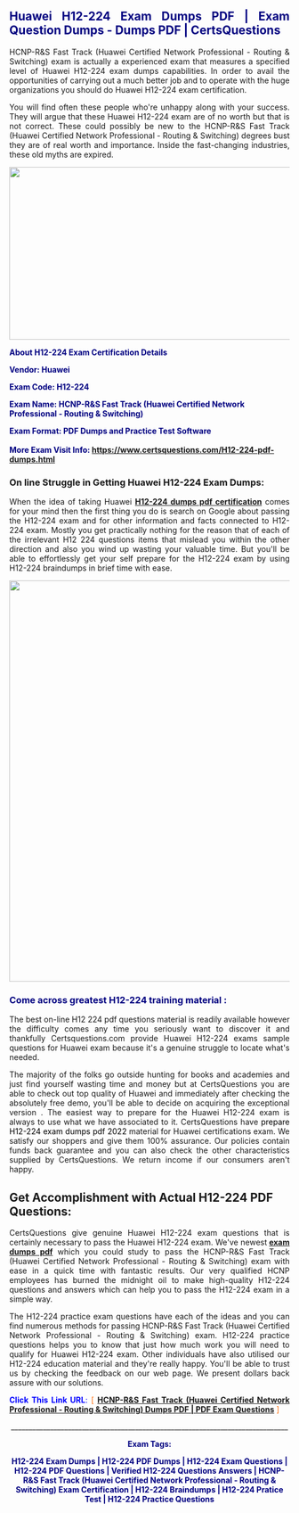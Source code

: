 <h2 style="text-align: justify;"><span style="color: #000080;">Huawei H12-224 Exam Dumps PDF | Exam Question Dumps - Dumps PDF | CertsQuestions</span></h2>
<p style="text-align: justify;">HCNP-R&S Fast Track (Huawei Certified Network Professional - Routing & Switching) exam is actually a experienced exam that measures a specified level of Huawei  H12-224 exam dumps capabilities. In order to avail the opportunities of carrying out a much better job and to operate with the huge organizations you should do Huawei H12-224 exam certification.</p>
<p style="text-align: justify;">You will find often these people who're unhappy along with your success. They will argue that these Huawei  H12-224 exam are of no worth but that is not correct. These could possibly be new to the HCNP-R&S Fast Track (Huawei Certified Network Professional - Routing & Switching) degrees bust they are of real worth and importance. Inside the fast-changing industries, these old myths are expired.</p>
<p><img style="display: block; margin-left: auto; margin-right: auto;" src="https://i.imgur.com/eaP4ae9.png" width="840" height="310" /></p>
<p><span style="color: #000080;"><strong>About H12-224 Exam Certification Details</strong></span></p>
<p><span style="color: #000080;"><strong>Vendor: Huawei<br /></strong></span></p>
<p><span style="color: #000080;"><strong>Exam Code: H12-224</strong></span></p>
<p><span style="color: #000080;"><strong>Exam Name: HCNP-R&S Fast Track (Huawei Certified Network Professional - Routing & Switching)</strong></span></p>
<p><span style="color: #000080;"><strong>Exam Format: PDF Dumps and Practice Test Software<br /><br />More Exam Visit Info: <span style="color: #ff6600;"><a href="https://www.certsquestions.com/H12-224-pdf-dumps.html">https://www.certsquestions.com/H12-224-pdf-dumps.html</a></span></strong></span></p>
<h3>On line Struggle in Getting Huawei H12-224 Exam Dumps:</h3>
<p style="text-align: justify;">When the idea of taking Huawei <a href="https://www.certsquestions.com/H12-224-pdf-dumps.html"><strong> H12-224 dumps pdf certification</strong></a> comes for your mind then the first thing you do is search on Google about passing the H12-224 exam and for other information and facts connected to H12-224 exam. Mostly you get practically nothing for the reason that of each of the irrelevant H12 224 questions items that mislead you within the other direction and also you wind up wasting your valuable time. But you'll be able to effortlessly get your self prepare for the H12-224 exam by using H12-224 braindumps in brief time with ease.</p>
<p><a href="https://www.certsquestions.com/H12-224-pdf-dumps.html"><img style="display: block; margin-left: auto; margin-right: auto;" src="https://i.imgur.com/pxhoKQ2.png" width="720" /></a></p>
<h3><span style="color: #000080;">Come across greatest  H12-224 training material :</span></h3>
<p style="text-align: justify;">The best on-line H12 224 pdf questions material is readily available however the difficulty comes any time you seriously want to discover it and thankfully Certsquestions.com provide Huawei H12-224 exams sample questions for Huawei  exam because it's a genuine struggle to locate what's needed.</p>
<p style="text-align: justify;">The majority of the folks go outside hunting for books and academies and just find yourself wasting time and money but at CertsQuestions you are able to check out top quality of Huawei  and immediately after checking the absolutely free demo, you'll be able to decide on acquiring the exceptional version . The easiest way to prepare for the Huawei H12-224 exam is always to use what we have associated to it. CertsQuestions have <span style="color: #000000;">prepare H12-224 exam dumps pdf 2022</span> material for Huawei certifications exam. We satisfy our shoppers and give them 100% assurance. Our policies contain funds back guarantee and you can also check the other characteristics supplied by CertsQuestions. We return income if our consumers aren't happy.</p>
<h2>Get Accomplishment with Actual H12-224 PDF Questions:</h2>
<p style="text-align: justify;">CertsQuestions give genuine Huawei H12-224 exam questions that is certainly necessary to pass the Huawei  H12-224 exam. We've newest<strong>&nbsp;<a href="https://www.certsquestions.com/">exam dumps pdf</a></strong>&nbsp;which you could study to pass the HCNP-R&S Fast Track (Huawei Certified Network Professional - Routing & Switching) exam with ease in a quick time with fantastic results. Our very qualified HCNP employees has burned the midnight oil to make high-quality H12-224 questions and answers which can help you to pass the H12-224 exam in a simple way.</p>
<p style="text-align: justify;">The H12-224 practice exam questions have each of the ideas and you can find numerous methods for passing HCNP-R&S Fast Track (Huawei Certified Network Professional - Routing & Switching) exam. H12-224 practice questions helps you to know that just how much work you will need to qualify for Huawei  H12-224 exam. Other individuals have also utilised our H12-224 education material and they're really happy. You'll be able to trust us by checking the feedback on our web page. We present dollars back assure with our solutions.</p>
<p style="text-align: justify;"><span style="color: #0000ff;"><strong>Click This Link URL</strong>:</span> <span style="color: #ff6600;">[ <strong><a href="https://www.certsquestions.com/hcnp-certification.html">HCNP-R&S Fast Track (Huawei Certified Network Professional - Routing & Switching) Dumps PDF | PDF Exam Questions</a></strong> ]</span></p>
<p style="text-align: center;">______________________________________________________________________________</p>
<p style="text-align: center;"><span style="color: #000080;"><strong>Exam Tags:</strong></span></p>
<p style="text-align: center;"><span style="color: #000080;"><strong>H12-224 Exam Dumps | H12-224 PDF Dumps | H12-224 Exam Questions | H12-224 PDF Questions | Verified H12-224 Questions Answers | HCNP-R&S Fast Track (Huawei Certified Network Professional - Routing & Switching) Exam Certification | H12-224 Braindumps | H12-224 Pratice Test | H12-224 Practice Questions</strong></span></p>
